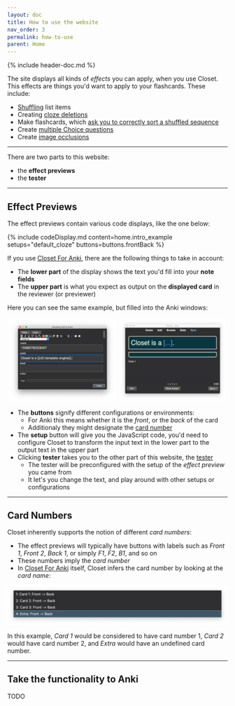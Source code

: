 ```yaml
---
layout: doc
title: How to use the website
nav_order: 3
permalink: how-to-use
parent: Home
---
```


{% include header-doc.md %}

The site displays all kinds of _effects_ you can apply, when you use Closet.
This effects are things you'd want to apply to your flashcards.
These include:
- [Shuffling](../shuffling) list items
- Creating [cloze deletions](../clozes)
- Make flashcards, which [ask you to correctly sort a shuffled sequence](../shuffling/shuffle_quest)
- Create [multiple Choice questions](../multiple-choice)
- Create [image occlusions](../occlusions)

---

There are two parts to this website:
- the **effect previews**
- the **tester**

---
## Effect Previews

The effect previews contain various code displays, like the one below:

{% include codeDisplay.md content=home.intro_example setups="default_cloze" buttons=buttons.frontBack %}

If you use [Closet For Anki](https://ankiweb.net/shared/info/272311064), there are the following things to take in account:
- The **lower part** of the display shows the text you'd fill into your **note fields**
- The **upper part** is what you expect as output on the **displayed card** in the reviewer (or previewer)

Here you can see the same example, but filled into the Anki windows:

<div style="display: flex; flex-wrap: wrap; position: relative;">
  <img alt="Closet logo" src="/assets/images/editcurrent.png" style="flex: 40%; width: 40%; padding: 5px;"/>
  <img alt="Closet logo" src="/assets/images/reviewer.png" style="flex: 40%; width: 40%; padding: 5px;"/>
</div>

- The **buttons** signify different configurations or environments:
  - For Anki this means whether it is the _front_, or the _back_ of the card
  - Additionaly they might designate the [card number](#card-numbers)
- The **setup** button will give you the JavaScript code, you'd need to configure Closet to transform the input text in the lower part to the output text in the upper part
- Clicking **tester** takes you to the other part of this website, the [tester](../tester)
  - The tester will be preconfigured with the setup of the *effect preview* you came from
  - It let's you change the text, and play around with other setups or configurations

---
## Card Numbers

Closet inherently supports the notion of different _card numbers_:
- The effect previews will typically have buttons with labels such as _Front 1_, _Front 2_, _Back 1_, or simply _F1_, _F2_, _B1_, and so on
- These numbers imply the *card number*
- In [Closet For Anki](https://ankiweb.net/shared/info/272311064) itself, Closet infers the card number by looking at the _card name_:

![card_names](../assets/images/anki-fields.png)

In this example, _Card 1_ would be considered to have card number 1, _Card 2_ would have card number 2, and _Extra_ would have an undefined card number.

---
## Take the functionality to Anki

TODO
